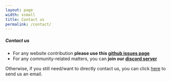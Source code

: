 ```yaml
---
layout: page
width: xsmall
title: Contact us
permalink: /contact/
---
```


##### Contact us

* For any website contribution **please use this [github issues page](https://github.com/DefiNavy/website-contributions)**
* For any community-related matters, you can **join our [discord server](https://discord.gg/BzYsp6gSXy)**

Otherwise, if you still need/want to directly contact us, you can click [here](mailto:team@defi.navy) to send us an email.
